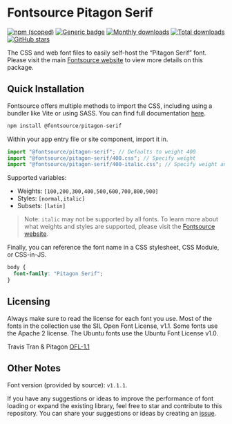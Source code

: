 # Fontsource Pitagon Serif

[![npm (scoped)](https://img.shields.io/npm/v/@fontsource/pitagon-serif?color=brightgreen)](https://www.npmjs.com/package/@fontsource/pitagon-serif) [![Generic badge](https://img.shields.io/badge/fontsource-passing-brightgreen)](https://github.com/fontsource/fontsource) [![Monthly downloads](https://badgen.net/npm/dm/@fontsource/pitagon-serif)](https://github.com/fontsource/fontsource) [![Total downloads](https://badgen.net/npm/dt/@fontsource/pitagon-serif)](https://github.com/fontsource/fontsource) [![GitHub stars](https://img.shields.io/github/stars/fontsource/fontsource.svg?style=social&label=Star)](https://github.com/fontsource/fontsource/stargazers)

The CSS and web font files to easily self-host the “Pitagon Serif” font. Please visit the main [Fontsource website](https://fontsource.org/fonts/pitagon-serif) to view more details on this package.

## Quick Installation

Fontsource offers multiple methods to import the CSS, including using a bundler like Vite or using SASS. You can find full documentation [here](https://fontsource.org/docs/getting-started/introduction).

```javascript
npm install @fontsource/pitagon-serif
```

Within your app entry file or site component, import it in.

```javascript
import "@fontsource/pitagon-serif"; // Defaults to weight 400
import "@fontsource/pitagon-serif/400.css"; // Specify weight
import "@fontsource/pitagon-serif/400-italic.css"; // Specify weight and style
```

Supported variables:
- Weights: `[100,200,300,400,500,600,700,800,900]`
- Styles: `[normal,italic]`
- Subsets: `[latin]`

> Note: `italic` may not be supported by all fonts. To learn more about what weights and styles are supported, please visit the [Fontsource website](https://fontsource.org/fonts/pitagon-serif).

Finally, you can reference the font name in a CSS stylesheet, CSS Module, or CSS-in-JS.

```css
body {
  font-family: "Pitagon Serif";
}
```

## Licensing
Always make sure to read the license for each font you use. Most of the fonts in the collection use the SIL Open Font License, v1.1. Some fonts use the Apache 2 license. The Ubuntu fonts use the Ubuntu Font License v1.0.

Travis Tran & Pitagon
[OFL-1.1](https://github.com/ThePitagon/pitagon-serif/blob/main/LICENSE.md)

## Other Notes
Font version (provided by source): `v1.1.1`.

If you have any suggestions or ideas to improve the performance of font loading or expand the existing library, feel free to star and contribute to this repository. You can share your suggestions or ideas by creating an [issue](https://github.com/fontsource/fontsource/issues).
